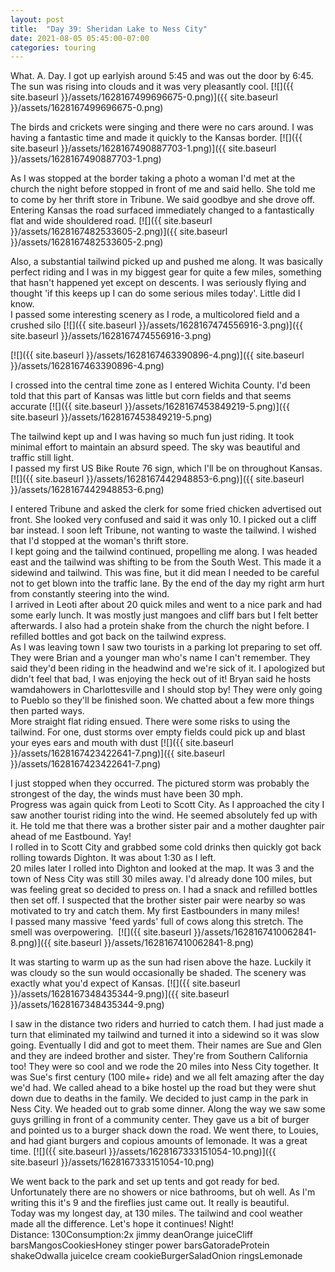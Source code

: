 ```yaml
---
layout: post
title:  "Day 39: Sheridan Lake to Ness City"
date: 2021-08-05 05:45:00-07:00
categories: touring
---
```

What. A. Day. I got up earlyish around 5:45 and was out the door by 6:45. The sun was rising into clouds and it was very pleasantly cool.
[![]({{ site.baseurl }}/assets/1628167499696675-0.png)]({{ site.baseurl }}/assets/1628167499696675-0.png)
  
The birds and crickets were singing and there were no cars around. I was having a fantastic time and made it quickly to the Kansas border.
[![]({{ site.baseurl }}/assets/1628167490887703-1.png)]({{ site.baseurl }}/assets/1628167490887703-1.png)
  
As I was stopped at the border taking a photo a woman I'd met at the church the night before stopped in front of me and said hello. She told me to come by her thrift store in Tribune. We said goodbye and she drove off. Entering Kansas the road surfaced immediately changed to a fantastically flat and wide shouldered road.
[![]({{ site.baseurl }}/assets/1628167482533605-2.png)]({{ site.baseurl }}/assets/1628167482533605-2.png)
  
Also, a substantial tailwind picked up and pushed me along. It was basically perfect riding and I was in my biggest gear for quite a few miles, something that hasn't happened yet except on descents. I was seriously flying and thought 'if this keeps up I can do some serious miles today'. Little did I know.   
I passed some interesting scenery as I rode, a multicolored field and a crushed silo
[![]({{ site.baseurl }}/assets/1628167474556916-3.png)]({{ site.baseurl }}/assets/1628167474556916-3.png)

[![]({{ site.baseurl }}/assets/1628167463390896-4.png)]({{ site.baseurl }}/assets/1628167463390896-4.png)
  
I crossed into the central time zone as I entered Wichita County. I'd been told that this part of Kansas was little but corn fields and that seems accurate
[![]({{ site.baseurl }}/assets/1628167453849219-5.png)]({{ site.baseurl }}/assets/1628167453849219-5.png)
  
The tailwind kept up and I was having so much fun just riding. It took minimal effort to maintain an absurd speed. The sky was beautiful and traffic still light.  
I passed my first US Bike Route 76 sign, which I'll be on throughout Kansas.
[![]({{ site.baseurl }}/assets/1628167442948853-6.png)]({{ site.baseurl }}/assets/1628167442948853-6.png)
  
I entered Tribune and asked the clerk for some fried chicken advertised out front. She looked very confused and said it was only 10. I picked out a cliff bar instead. I soon left Tribune, not wanting to waste the tailwind. I wished that I'd stopped at the woman's thrift store.   
I kept going and the tailwind continued, propelling me along. I was headed east and the tailwind was shifting to be from the South West. This made it a sidewind and tailwind. This was fine, but it did mean I needed to be careful not to get blown into the traffic lane. By the end of the day my right arm hurt from constantly steering into the wind.   
I arrived in Leoti after about 20 quick miles and went to a nice park and had some early lunch. It was mostly just mangoes and cliff bars but I felt better afterwards. I also had a protein shake from the church the night before. I refilled bottles and got back on the tailwind express.   
As I was leaving town I saw two tourists in a parking lot preparing to set off. They were Brian and a younger man who's name I can't remember. They said they'd been riding in the headwind and we're sick of it. I apologized but didn't feel that bad, I was enjoying the heck out of it! Bryan said he hosts wamdahowers in Charlottesville and I should stop by! They were only going to Pueblo so they'll be finished soon. We chatted about a few more things then parted ways.   
More straight flat riding ensued. There were some risks to using the tailwind. For one, dust storms over empty fields could pick up and blast your eyes ears and mouth with dust
[![]({{ site.baseurl }}/assets/1628167423422641-7.png)]({{ site.baseurl }}/assets/1628167423422641-7.png)
  
I just stopped when they occurred. The pictured storm was probably the strongest of the day, the winds must have been 30 mph.   
Progress was again quick from Leoti to Scott City. As I approached the city I saw another tourist riding into the wind. He seemed absolutely fed up with it. He told me that there was a brother sister pair and a mother daughter pair ahead of me Eastbound. Yay!  
I rolled in to Scott City and grabbed some cold drinks then quickly got back rolling towards Dighton. It was about 1:30 as I left.  
20 miles later I rolled into Dighton and looked at the map. It was 3 and the town of Ness City was still 30 miles away. I'd already done 100 miles, but was feeling great so decided to press on. I had a snack and refilled bottles then set off. I suspected that the brother sister pair were nearby so was motivated to try and catch them. My first Eastbounders in many miles!  
I passed many massive 'feed yards' full of cows along this stretch. The smell was overpowering. 
[![]({{ site.baseurl }}/assets/1628167410062841-8.png)]({{ site.baseurl }}/assets/1628167410062841-8.png)
  
It was starting to warm up as the sun had risen above the haze. Luckily it was cloudy so the sun would occasionally be shaded. The scenery was exactly what you'd expect of Kansas.
[![]({{ site.baseurl }}/assets/1628167348435344-9.png)]({{ site.baseurl }}/assets/1628167348435344-9.png)
  
I saw in the distance two riders and hurried to catch them. I had just made a turn that eliminated my tailwind and turned it into a sidewind so it was slow going. Eventually I did and got to meet them. Their names are Sue and Glen and they are indeed brother and sister. They're from Southern California too! They were so cool and we rode the 20 miles into Ness City together. It was Sue's first century (100 mile+ ride) and we all felt amazing after the day we'd had. We called ahead to a bike hostel up the road but they were shut down due to deaths in the family. We decided to just camp in the park in Ness City. We headed out to grab some dinner. Along the way we saw some guys grilling in front of a community center. They gave us a bit of burger and pointed us to a burger shack down the road. We went there, to Louies, and had giant burgers and copious amounts of lemonade. It was a great time.
[![]({{ site.baseurl }}/assets/1628167333151054-10.png)]({{ site.baseurl }}/assets/1628167333151054-10.png)
  
We went back to the park and set up tents and got ready for bed. Unfortunately there are no showers or nice bathrooms, but oh well. As I'm writing this it's 9 and the fireflies just came out. It really is beautiful.   
Today was my longest day, at 130 miles. The tailwind and cool weather made all the difference. Let's hope it continues! Night!  
Distance: 130Consumption:2x jimmy deanOrange juiceCliff barsMangosCookiesHoney stinger power barsGatoradeProtein shakeOdwalla juiceIce cream cookieBurgerSaladOnion ringsLemonade
